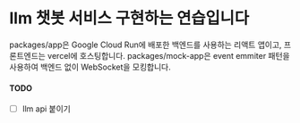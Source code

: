 # llm 챗봇 서비스 구현하는 연습입니다
packages/app은 Google Cloud Run에 배포한 백엔드를 사용하는 리액트 앱이고, 프론트엔드는 vercel에 호스팅합니다. packages/mock-app은 event emmiter 패턴을 사용하여 백엔드 없이 WebSocket을 모킹합니다.

#### TODO
- [ ] llm api 붙이기

